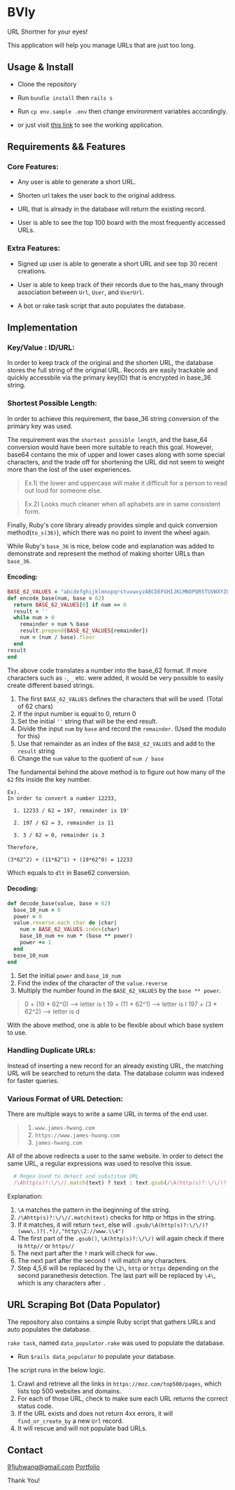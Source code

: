 # BVly

URL Shortner for your eyes!

This application will help you manage URLs that are just too long.

## Usage & Install

* Clone the repository

* Run `bundle install` then `rails s`

* Run `cp env.sample .env` then change environment variables accordingly.

* or just visit [this link](https://bvly.herokuapp.com/) to see the working application.

## Requirements && Features

### Core Features:

* Any user is able to generate a short URL.

* Shorten url takes the user back to the original address.

* URL that is already in the database will return the existing record.

* User is able to see the top 100 board with the most frequently accessed URLs.

### Extra Features:

* Signed up user is able to generate a short URL and see top 30 recent creations.

* User is able to keep track of their records due to the has_many through association between `Url`, `User`, and `UserUrl`.

* A bot or rake task script that auto populates the database.

## Implementation

### Key/Value : ID/URL:

In order to keep track of the original and the shorten URL, the database stores the full string of the original URL. Records are easily trackable and quickly accessbile via the primary key(ID) that is encrypted in base_36 string.

### Shortest Possible Length:

In order to achieve this requirement, the base_36 string conversion of the primary key was used.

The requirement was the `shortest possible length`, and the base_64 conversion would have been more suitable to reach this goal. However, base64 contains the mix of upper and lower cases along with some special characters, and the trade off for shortening the URL did not seem to weight  more than the lost of the user experiences.

  > Ex.1) the lower and uppercase will make it difficult for a person to read out loud for someone else.

  > Ex.2) Looks much cleaner when all aphabets are in same consistent form.

Finally, Ruby's core library already provides simple and quick conversion method(`to_s(36)`), which there was no point to invent the wheel again.

While Ruby's `base_36` is nice, below code and explanation was added to demonstrate and represent the method of making shorter URLs than `base_36`.

#### Encoding:
```ruby
BASE_62_VALUES = "abcdefghijklmnopqrstuvwxyzABCDEFGHIJKLMNOPQRSTUVWXYZ0123456789"
def encode_base(num, base = 62)
  return BASE_62_VALUES[0] if num == 0
  result = ''
  while num > 0
    remainder = num % base
    result.prepend(BASE_62_VALUES[remainder])
    num = (num / base).floor
  end
result
end
```

The above code translates a number into the base_62 format. If more characters such as `-`, `_` etc. were added, it would be very possible to easily create different based strings.

1. The first `BASE_62_VALUES` defines the characters that will be used. (Total of 62 chars)
2. If the input number is equal to 0, return 0
3. Set the initial `''` string that will be the end result.
4. Divide the input `num` by `base` and record the `remainder`. (Used the modulo for this)
5. Use that remainder as an index of the `BASE_62_VALUES` and add to the `result` string
6. Change the `num` value to the quotient of `num / base`

The fundamental behind the above method is to figure out how many of the `62` fits inside the key number.

```
Ex).
In order to convert a number 12233,

  1. 12233 / 62 = 197, remainder is 19'

  2. 197 / 62 = 3, remainder is 11

  3. 3 / 62 = 0, remainder is 3

Therefore,

(3*62^2) + (11*62^1) + (19*62^0) = 12233
```
Which equals to `dlt` in Base62 conversion.

#### Decoding:
```ruby
def decode_base(value, base = 62)
  base_10_num = 0
  power = 0
  value.reverse.each_char do |char|
    num = BASE_62_VALUES.index(char)
    base_10_num += num * (base ** power)
    power += 1
  end
  base_10_num
end
```
1. Set the initial `power` and `base_10_num`
2. Find the index of the character of the `value.reverse`
3. Multiply the number found in the `BASE_62_VALUES` by the `base ** power`.

  > 0 + (19 * 62^0) --> letter is t
  > 19 + (11 * 62^1) --> letter is l
  > 197 + (3 * 62^2) --> letter is d

With the above method, one is able to be flexible about which base system to use.

### Handling Duplicate URLs:

Instead of inserting a new record for an already existing URL, the matching URL will be searched to return the data. The database column was indexed for faster queries.

### Various Format of URL Detection:

There are multiple ways to write a same URL in terms of the end user.

> 1) `www.james-hwang.com`
> 2) `https://www.james-hwang.com`
> 3) `james-hwang.com`

All of the above redirects a user to the same website. In order to detect the same URL, a regular expressions was used to resolve this issue.

```ruby
  # Regex Used to detect and substitue URL
  /\Ahttp(s)?:\/\//.match(text) ? text : text.gsub(/\A(http(s)?:\/\/)?(www\.)?(.*)/,"http\\2://www.\\4")
```

Explanation:

1. `\A` matches the pattern in the beginning of the string.
2. `/\Ahttp(s)?:\/\//.match(text)` checks for http or https in the string.
3. If it matches, it will return `text`, else will `.gsub/\A(http(s)?:\/\/)?(www\.)?(.*)/,"http\\2://www.\\4")`
4. The first part of the `.gsub()`, `\A(http(s)?:\/\/)` will again check if there is `http//` or `https//`
5. The next part after the `?` mark will check for `www.`
6. The next part after the second `?` will match any characters.
7. Step 4,5,6 will be replaced by the `\2\`, `http` or `https` depending on the second paranethesis detection. The last part will be replaced by `\4\`, which is any characters after `.`

## URL Scraping Bot (Data Populator)

The repository also contains a simple Ruby script that gathers URLs and auto populates the database.

`rake task`, named `data_populator.rake` was used to populate the database.

  * Run `$rails data_populator` to populate your database.

The script runs in the below logic.

1. Crawl and retrieve all the links in `https://moz.com/top500/pages`, which lists top 500 websites and domains.
2. For each of those URL, check to make sure each URL returns the correct status code.
3. If the URL exists and does not return 4xx errors, it will `find_or_create_by` a new `Url` record.
4. It will rescue and will not populate bad URLs.

## Contact

91juhwang@gmail.com
[Portfolio](https://www.james-hwang.com)

Thank You!